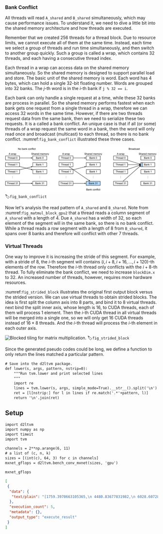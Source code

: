 ### Bank Conflict

All threads will read `A_shared` and `B_shared` simultaneously, which may cause performance issues. To understand it, we need to dive a little bit into the shared memory architecture and how threads are executed. 

Remember that we created 256 threads for a thread block. Due to resource limits, we cannot execute all of them at the same time. Instead, each time we select a group of threads and run time simultaneously, and then switch to another group quickly. Such a group is called a wrap, which contains 32 threads, and each having a consecutive thread index. 

Each thread in a wrap can access data on the shared memory simultaneously. So the shared memory is designed to support parallel load and store. The basic unit of the shared memory is word. Each word has 4 bytes, which can hold a single 32-bit floating number. Words are grouped into 32 banks. The $j$-th word is in the $i$-th bank if `j % 32 == i`. 

Each bank can only handle a single request at a time, while these 32 banks are process in parallel. So the shared memory performs fastest when each bank gets one request from a single thread in a wrap, therefore we can access 32 words in the same time. However, if there are two threads request data from the same bank, then we need to serialize these two requests. It is a called a bank conflict. An unique case is that if all (or some) threads of a wrap request the same word in a bank, then the word will only read once and broadcast (multicast) to each thread, so there is no bank conflict. :numref:`fig_bank_conflict` illustrated these three cases.

![Accessing shared memory](../img/bank_conflict.svg)
:label:`fig_bank_conflict`

Now let's analysis the read pattern of `A_shared` and `B_shared`. Note from :numref:`fig_matmul_block_gpu2` that a thread reads a column segment of `A_shared` with a length of 4. Due `A_shared` has a width of 32, so each element of the segment will in the same bank, so there is no bank conflict. While a thread reads a row segment with a length of 8 from `B_shared`, it spans over 8 banks and therefore will conflict with other 7 threads. 

### Virtual Threads 

One way to improve it is increasing the stride of this segment. For example, with a stride of 8, the $i$-th segment will contains $(i, i+8, i+16, \ldots, i+120)$-th elements of the row. Therefore the $i$-th thread only conflicts with the $i+8$-th thread. To fully eliminate the bank conflict, we need to increase `blockDim.x` to 32. An increased number of threads, however, requires more hardware resources. 

:numref:`fig_strided_block` illustrates the original first output block versus the strided version. We can use virtual threads to obtain strided blocks. The idea is first split the column axis into 8 parts, and bind it to 8 virtual threads. next bind the split inner axis, whose length is 16, to CUDA threads, each of them will process 1 element. Then the $i$-th CUDA thread in all virtual threads will be merged into a single one, so we will only get 16 CUDA threads instead of $16\times 8$ threads. And the $i$-th thread will process the $i$-th element in each outer axis. 

![Blocked tiling for matrix multiplication.](../img/matmul_block_gpu3.svg)
:label:`fig_strided_block`


Since the generated pseudo codes could be long, we define a function to only return the lines matched a particular pattern.

```{.python .input}
# Save into the d2ltvm package.
def lower(s, args, pattern, nstrip=0):
    """Run tvm.lower and print selected lines
    """
    import re
    lines = tvm.lower(s, args, simple_mode=True).__str__().split('\n')
    ret = [l[nstrip:] for l in lines if re.match('.*'+pattern, l)]
    return '\n'.join(ret)
```

## Setup

```{.python .input  n=1}
import d2ltvm
import numpy as np
import timeit
import tvm

```

```{.python .input  n=4}
channels = 2**np.arange(6, 11)
# a list of (c, n, k)
sizes = [(int(c), 64, 3) for c in channels]
mxnet_gflops = d2ltvm.bench_conv_mxnet(sizes, 'gpu')
```

```{.python .input  n=5}
mxnet_gflops
```

```{.json .output n=5}
[
 {
  "data": {
   "text/plain": "[1759.3970663105365,\n 4480.83677831982,\n 6028.607280330208,\n 6284.193868653794,\n 5653.279421170381]"
  },
  "execution_count": 5,
  "metadata": {},
  "output_type": "execute_result"
 }
]
```

```{.python .input}

```
